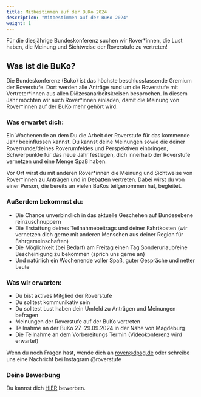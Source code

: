 ```yaml
---
title: Mitbestimmen auf der BuKo 2024
description: "Mitbestimmen auf der BuKo 2024"
weight: 1
---
```


Für die diesjährige Bundeskonferenz suchen wir Rover\*innen, die Lust haben, die Meinung und Sichtweise der Roverstufe zu vertreten! 

## Was ist die BuKo? 

Die Bundeskonferenz (Buko) ist das höchste beschlussfassende Gremium der Roverstufe. Dort werden alle Anträge rund um die Roverstufe mit Vertreter\*innen aus allen Diözesanarbeitskreisen besprochen. In diesem Jahr möchten wir auch Rover\*innen einladen, damit die Meinung von Rover\*innen auf der BuKo mehr gehört wird.  

### Was erwartet dich: 

Ein Wochenende an dem Du die Arbeit der Roverstufe für das kommende Jahr beeinflussen kannst. Du kannst deine Meinungen sowie die deiner Roverrunde/deines Roverumfeldes und Perspektiven einbringen, Schwerpunkte für das neue Jahr festlegen, dich innerhalb der Roverstufe vernetzen und eine Menge Spaß haben.  

Vor Ort wirst du mit anderen Rover\*innen die Meinung und Sichtweise von Rover\*innen zu Anträgen und in Debatten vertreten. Dabei wirst du von einer Person, die bereits an vielen BuKos teilgenommen hat, begleitet.  

### Außerdem bekommst du: 

- Die Chance unverbindlich in das aktuelle Geschehen auf Bundesebene reinzuschnuppern 
- Die Erstattung deines Teilnahmebeitrags und deiner Fahrtkosten (wir vernetzen dich gerne mit anderen Menschen aus deiner Region für Fahrgemeinschaften) 
- Die Möglichkeit (bei Bedarf) am Freitag einen Tag Sonderurlaub/eine Bescheinigung zu bekommen (sprich uns gerne an) 
- Und natürlich ein Wochenende voller Spaß, guter Gespräche und netter Leute 

### Was wir erwarten: 

- Du bist aktives Mitglied der Roverstufe 
- Du solltest kommunikativ sein
- Du solltest Lust haben dein Umfeld zu Anträgen und Meinungen befragen
- Meinungen der Roverstufe auf der BuKo vertreten
- Teilnahme an der BuKo 27.-29.09.2024 in der Nähe von Magdeburg
- Die Teilnahme an dem  Vorbereitungs Termin (Videokonferenz wird erwartet)
 
Wenn du noch Fragen hast, wende dich an rover@dpsg.de oder schreibe uns eine Nachricht bei Instagram @roverstufe 

### Deine Bewerbung
Du kannst dich [HIER](https://forms.office.com/e/B7GwW9eYq9) bewerben.
